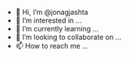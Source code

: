- 👋 Hi, I’m @jonagjashta
- 👀 I’m interested in ...
- 🌱 I’m currently learning ...
- 💞️ I’m looking to collaborate on ...
- 📫 How to reach me ...

<!---
jonagjashta/jonagjashta is a ✨ special ✨ repository because its `README.md` (this file) appears on your GitHub profile.
You can click the Preview link to take a look at your changes.
--->
